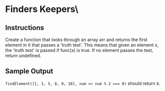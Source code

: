 # Finders Keepers\

## Instructions 

Create a function that looks through an array arr and returns the first element in it that passes a 'truth test'. This means that given an element x, the 'truth test' is passed if func(x) is true. If no element passes the test, return undefined.

## Sample Output

`findElement([1, 3, 5, 8, 9, 10], num => num % 2 === 0)` should return `8`.